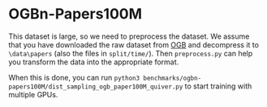 # OGBn-Papers100M

This dataset is large, so we need to preprocess the dataset. We assume that you have downloaded the raw dataset from [OGB](https://snap.stanford.edu/ogb/data/nodeproppred/) and decompress it to `\data\papers` (also the files in `split/time/`). Then `preprocess.py` can help you transform the data into the appropriate format.

When this is done, you can run `python3 benchmarks/ogbn-papers100M/dist_sampling_ogb_paper100M_quiver.py` to start training with multiple GPUs.